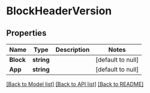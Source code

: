 # BlockHeaderVersion

## Properties
Name | Type | Description | Notes
------------ | ------------- | ------------- | -------------
**Block** | **string** |  | [default to null]
**App** | **string** |  | [default to null]

[[Back to Model list]](../README.md#documentation-for-models) [[Back to API list]](../README.md#documentation-for-api-endpoints) [[Back to README]](../README.md)

